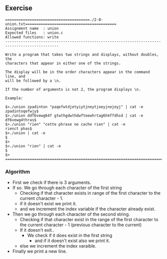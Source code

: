 ## Exercise

```
======================================./2-0-union.txt=========================================
Assignment name  : union
Expected files   : union.c
Allowed functions: write
----------------------------------------------------------------------------------------------

Write a program that takes two strings and displays, without doubles, the
characters that appear in either one of the strings.

The display will be in the order characters appear in the command line, and
will be followed by a \n.

If the number of arguments is not 2, the program displays \n.

Example:

$>./union zpadinton "paqefwtdjetyiytjneytjoeyjnejeyj" | cat -e
zpadintoqefwjy$
$>./union ddf6vewg64f gtwthgdwthdwfteewhrtag6h4ffdhsd | cat -e
df6vewg4thras$
$>./union "rien" "cette phrase ne cache rien" | cat -e
rienct phas$
$>./union | cat -e
$
$>
$>./union "rien" | cat -e
$
$>
==============================================================================================
```

### Algorithm

- First we check if there is 3 arguments.
- If so. We go through each character of the first string
	- Checking if that character exists in range of the first character to the current character - 1.
	- if it doesn't exist we print it.
	- and we increment the index variable if the character already exist.
- Then we go through each character of the second string.
	- Checking if that character exist in the range of the first character to the current character - 1 (previous character to the current) 
	- If it doesn't exit..
		- We check if it does exist in the first string
			- and if it doesn't exist also we print it.
	- else we increment the index varaible.
- Finally we print a new line.

